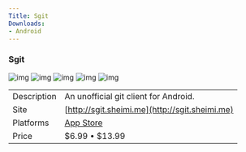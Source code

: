```yaml
---
Title: Sgit
Downloads:
- Android
---
```


### Sgit

![img](https://lh4.ggpht.com/a-PfqATkwHIhVJs7VfPxdEwIwdnb_CzR6x7fvXtzdMNidauTb_2oq_g6ZWEdEvBKhBo5=h696) ![img](https://lh3.ggpht.com/xsmj-YSL2ooy39dsdVFr0vx22MvjEiPywFU1bhPrtAgJHpOrR4TTDdgmDYKW3Bt4VLE=h696) ![img](https://lh3.ggpht.com/jYYzAtbxY0zWeNvA0PYme8FLYpj7o2Zad3JmgBlo9yRq6saxB0H3ODXdfQzEVKG7QtZl=h696) ![img](https://lh6.ggpht.com/vUE5bBuUSE-I4mVEqFpuIyvUDfefg8THu5draGBFEvq5vrbq_ynMihk1u4gnSRCL6MLZ=h696) ![img](https://lh3.ggpht.com/wJvoyQ_NQxwffcYdyect7-KykxIjFx5ESArLeFeo0V1hYow3x3MPeCy20zrQ1uEJNA=h696)

| | |
| --- | --- |
| Description | An unofficial git client for Android. |
| Site | [http://sgit.sheimi.me](http://sgit.sheimi.me) |
| Platforms | [App Store](https://play.google.com/store/apps/details?id=me.sheimi.sgit)  |
| Price | $6.99 • $13.99 |
